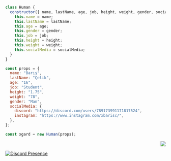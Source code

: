```js
class Human {
  constructor({ name, lastName, age, job, height, weight, gender, socialMedia }) {
    this.name = name;
    this.lastName = lastName;
    this.age = age;
    this.gender = gender;
    this.job = job;
    this.height = height;
    this.weight = weight;
    this.socialMedia = socialMedia;
  }
}

const props = {
  name: "Barış",
  lastName: "Çelik",
  age: "16",
  job: "Student",
  height: "1.75",
  weight: "78",
  gender: "Man",
  socialMedia: {
    discord: "https://discord.com/users/789173991171817524",
    instagram: "https://www.instagram.com/xbarisc/",
  },
};

const xgard = new Human(props);
```

<p align="right"><img src="https://github-readme-stats.vercel.app/api?username=xgardc&show_icons=true&hide_title=true&theme=merko" witdh="100%" ></p>

[![Discord Presence](https://lanyard-profile-readme.vercel.app/api/464429065340977152?theme=dark&bg=18191c&animated=false&hideDiscrim=true&borderRadius=30px)](https://discord.com/users/464429065340977152)
